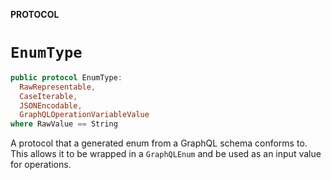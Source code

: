 **PROTOCOL**

# `EnumType`

```swift
public protocol EnumType:
  RawRepresentable,
  CaseIterable,
  JSONEncodable,
  GraphQLOperationVariableValue
where RawValue == String
```

A protocol that a generated enum from a GraphQL schema conforms to.
This allows it to be wrapped in a `GraphQLEnum` and be used as an input value for operations.
